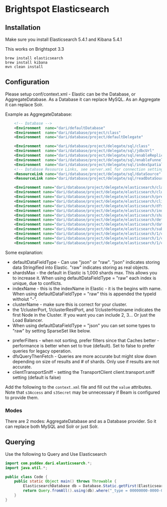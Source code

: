 # Brightspot Elasticsearch

## Installation

Make sure you install Elasticsearch 5.4.1 and Kibana 5.4.1

This works on Brightspot 3.3

```
brew install elasticsearch
brew install kibana
mvn clean install
```

## Configuration

Please setup conf/context.xml - Elastic can be the Database, or AggregateDatabase. As a Database it can replace MySQL. As an Aggregate it can replace Solr.

Example as AggregateDatabase:
```xml
    <!-- Database -->
    <Environment  name="dari/defaultDatabase"                                             type="java.lang.String" value="project" />
    <Environment  name="dari/database/project/class"                                      type="java.lang.String" value="com.psddev.dari.db.AggregateDatabase" />
    <Environment  name="dari/database/project/defaultDelegate"                            type="java.lang.String" value="sql" />

    <Environment  name="dari/database/project/delegate/sql/class"                         type="java.lang.String" value="com.psddev.dari.db.SqlDatabase" />
    <Environment  name="dari/database/project/delegate/sql/jdbcUrl"                       type="java.lang.String" value="jdbc:msyql://localhost:3306/project" />
    <Environment  name="dari/database/project/delegate/sql/enableReplicationCache"        type="java.lang.String" value="true" />
    <Environment  name="dari/database/project/delegate/sql/enableFunnelCache"             type="java.lang.String" value="false" />
    <Environment  name="dari/database/project/delegate/sql/indexSpatial"                  type="java.lang.String" value="false" />
    <!-- Database Resource Links, see server.xml for connection settings. -->
    <ResourceLink name="dari/database/project/delegate/sql/dataSource"                    type="javax.sql.DataSource" global="dari/database/project/delegate/sql/dataSource"  />
    <ResourceLink name="dari/database/project/delegate/sql/readDataSource"                type="javax.sql.DataSource" global="dari/database/project/delegate/sql/readDataSource"  />

    <Environment name="dari/database/project/delegate/elasticsearch/class"                type="java.lang.String" value="com.psddev.dari.elasticsearch.ElasticsearchDatabase" />
    <Environment name="dari/database/project/delegate/elasticsearch/clusterName"          type="java.lang.String" value="elasticsearch" />
    <Environment name="dari/database/project/delegate/elasticsearch/preferFilters"        type="java.lang.String" value="true" />
    <Environment name="dari/database/project/delegate/elasticsearch/clientTransportSniff" type="java.lang.String" value="false" />
    <Environment name="dari/database/project/delegate/elasticsearch/dfsQueryThenFetch"    type="java.lang.String" value="false" />
    <Environment name="dari/database/project/delegate/elasticsearch/indexName"            type="java.lang.String" value="index1" />
    <Environment name="dari/database/project/delegate/elasticsearch/shardsMax"            type="java.lang.String" value="5000" />
    <Environment name="dari/database/project/delegate/elasticsearch/defaultDataFieldType" type="java.lang.String" value="json" />
    <Environment name="dari/database/project/delegate/elasticsearch/dataTypesRaw"         type="java.lang.String" value="-* +com.psddev.dari.test.WriteModel " />
    <Environment name="dari/database/project/delegate/elasticsearch/subQueryResolveLimit" type="java.lang.String" value="1000" />
    <Environment name="dari/database/project/delegate/elasticsearch/1/clusterPort"        type="java.lang.String" value="9300" />
    <Environment name="dari/database/project/delegate/elasticsearch/1/clusterRestPort"    type="java.lang.String" value="9200" />
    <Environment name="dari/database/project/delegate/elasticsearch/1/clusterHostname"    type="java.lang.String" value="172.28.128.XXX" />
```
    
Some explanation:

- defaultDataFieldType - Can use "json" or "raw". "json" indicates storing data Stringified into Elastic. "raw" indicates storing as real objects.
- shardsMax - the default in Elastic is 1,000 shards max. This allows you to increase it.  When using defaultDataFieldType = "raw" each index is unique, due to conflicts.
- indexName - this is the indexName in Elastic - it is the begins with name. When using defaultDataFieldType = "raw" this is appended the typeId withoiut "-".
- clusterName - make sure this is correct for your cluster.
- the 1/clusterPort, 1/clusterRestPort, and 1/clusterHostname indicates the first Node in the Cluster. If you want you can include 2, 3... Or just the Load Balancer.
- When using defaultDataFieldType = "json" you can set some types to "raw" by setting SparseSet like below.
<Environment name="dari/database/project/delegate/elasticsearch/dataTypesRaw"          type="java.lang.String" value="-* +com.psddev.dari.test.WriteModel " />

- preferFilters - when not sorting, prefer filters since that Caches better - performance is better when set to true (default). Set to false to prefer queries for legacy operation.
- dfsQueryThenFetch - Queries are more accurate but might slow down depending on size of results and # of shards. Only use if results are not accurate.
- clientTransportSniff - setting the TransportClient client.transport.sniff setting (default is false)

Add the following to the `context.xml` file and fill out the `value`
attributes. Note that `s3Access` and `s3Secret` may be unnecessary
if Beam is configured to provide them.

### Modes

There are 2 modes: AggregateDatabase and as a Database provider. So it can replace both MySQL and Solr or just Solr.

## Querying

Use the following to Query and Use Elasticsearch

```java
import com.psddev.dari.elasticsearch.*;
import java.util.*;

public class Code {
    public static Object main() throws Throwable {
        ElasticsearchDatabase db = Database.Static.getFirst(ElasticsearchDatabase.class);
        return Query.fromAll().using(db).where("_type = 00000000-0000-0000-0000-000000000000").count();
    }
}
```
